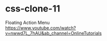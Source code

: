 # css-clone-11

Floating Action Menu
</br>
https://www.youtube.com/watch?v=nwwd7L_7hAU&ab_channel=OnlineTutorials
